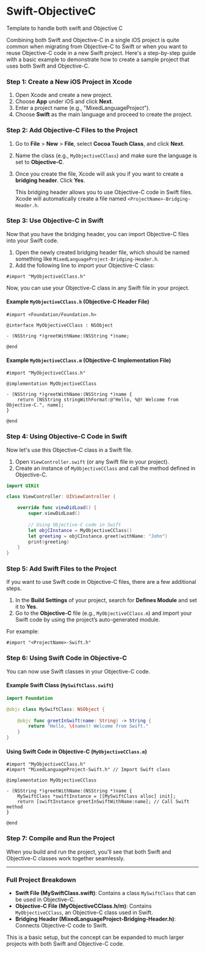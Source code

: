 # Swift-ObjectiveC
Template to handle both swift and Objective C

Combining both Swift and Objective-C in a single iOS project is quite common when migrating from Objective-C to Swift or when you want to reuse Objective-C code in a new Swift project. Here's a step-by-step guide with a basic example to demonstrate how to create a sample project that uses both Swift and Objective-C.

### Step 1: Create a New iOS Project in Xcode
1. Open Xcode and create a new project.
2. Choose **App** under iOS and click **Next**.
3. Enter a project name (e.g., "MixedLanguageProject").
4. Choose **Swift** as the main language and proceed to create the project.

### Step 2: Add Objective-C Files to the Project
1. Go to **File** > **New** > **File**, select **Cocoa Touch Class**, and click **Next**.
2. Name the class (e.g., `MyObjectiveCClass`) and make sure the language is set to **Objective-C**.
3. Once you create the file, Xcode will ask you if you want to create a **bridging header**. Click **Yes**.

   This bridging header allows you to use Objective-C code in Swift files. Xcode will automatically create a file named `<ProjectName>-Bridging-Header.h`.

### Step 3: Use Objective-C in Swift
Now that you have the bridging header, you can import Objective-C files into your Swift code.

1. Open the newly created bridging header file, which should be named something like `MixedLanguageProject-Bridging-Header.h`.
2. Add the following line to import your Objective-C class:

```objc
#import "MyObjectiveCClass.h"
```

Now, you can use your Objective-C class in any Swift file in your project.

#### Example `MyObjectiveCClass.h` (Objective-C Header File)
```objc
#import <Foundation/Foundation.h>

@interface MyObjectiveCClass : NSObject

- (NSString *)greetWithName:(NSString *)name;

@end
```

#### Example `MyObjectiveCClass.m` (Objective-C Implementation File)
```objc
#import "MyObjectiveCClass.h"

@implementation MyObjectiveCClass

- (NSString *)greetWithName:(NSString *)name {
    return [NSString stringWithFormat:@"Hello, %@! Welcome from Objective-C.", name];
}

@end
```

### Step 4: Using Objective-C Code in Swift
Now let's use this Objective-C class in a Swift file.

1. Open `ViewController.swift` (or any Swift file in your project).
2. Create an instance of `MyObjectiveCClass` and call the method defined in Objective-C.

```swift
import UIKit

class ViewController: UIViewController {

    override func viewDidLoad() {
        super.viewDidLoad()
        
        // Using Objective-C code in Swift
        let objCInstance = MyObjectiveCClass()
        let greeting = objCInstance.greet(withName: "John")
        print(greeting)
    }
}
```

### Step 5: Add Swift Files to the Project
If you want to use Swift code in Objective-C files, there are a few additional steps.

1. In the **Build Settings** of your project, search for **Defines Module** and set it to **Yes**.
2. Go to the **Objective-C** file (e.g., `MyObjectiveCClass.m`) and import your Swift code by using the project’s auto-generated module.

For example:
```objc
#import "<ProjectName>-Swift.h"
```

### Step 6: Using Swift Code in Objective-C
You can now use Swift classes in your Objective-C code.

#### Example Swift Class (`MySwiftClass.swift`)
```swift
import Foundation

@objc class MySwiftClass: NSObject {
    
    @objc func greetInSwift(name: String) -> String {
        return "Hello, \(name)! Welcome from Swift."
    }
}
```

#### Using Swift Code in Objective-C (`MyObjectiveCClass.m`)
```objc
#import "MyObjectiveCClass.h"
#import "MixedLanguageProject-Swift.h" // Import Swift class

@implementation MyObjectiveCClass

- (NSString *)greetWithName:(NSString *)name {
    MySwiftClass *swiftInstance = [[MySwiftClass alloc] init];
    return [swiftInstance greetInSwiftWithName:name]; // Call Swift method
}

@end
```

### Step 7: Compile and Run the Project
When you build and run the project, you'll see that both Swift and Objective-C classes work together seamlessly.

---

### Full Project Breakdown
- **Swift File (MySwiftClass.swift)**: Contains a class `MySwiftClass` that can be used in Objective-C.
- **Objective-C File (MyObjectiveCClass.h/m)**: Contains `MyObjectiveCClass`, an Objective-C class used in Swift.
- **Bridging Header (MixedLanguageProject-Bridging-Header.h)**: Connects Objective-C code to Swift.

This is a basic setup, but the concept can be expanded to much larger projects with both Swift and Objective-C code.
